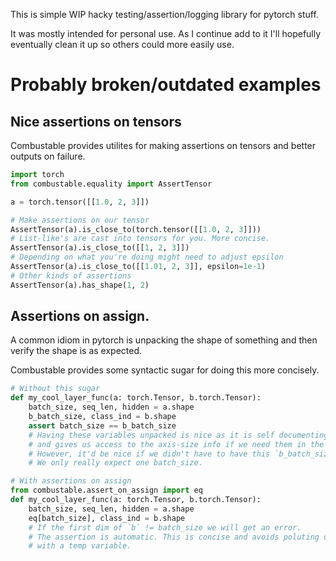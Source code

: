 This is simple WIP hacky testing/assertion/logging library for pytorch stuff.

It was mostly intended for personal use. As I continue add to it I'll hopefully
eventually clean it up so others could more easily use.


# Probably broken/outdated examples

## Nice assertions on tensors

Combustable provides utilites for making assertions
on tensors and better outputs on failure.

```Python
import torch
from combustable.equality import AssertTensor

a = torch.tensor([[1.0, 2, 3]])

# Make assertions on our tensor
AssertTensor(a).is_close_to(torch.tensor([[1.0, 2, 3]]))
# List-like's are cast into tensors for you. More concise.
AssertTensor(a).is_close_to([[1, 2, 3]])
# Depending on what you're doing might need to adjust epsilon
AssertTensor(a).is_close_to([[1.01, 2, 3]], epsilon=1e-1)
# Other kinds of assertions
AssertTensor(a).has_shape(1, 2)
```

## Assertions on assign.

A common idiom in pytorch is unpacking the shape of something
and then verify the shape is as expected. 

Combustable provides some syntactic sugar for doing this more concisely.

```Python
# Without this sugar
def my_cool_layer_func(a: torch.Tensor, b.torch.Tensor):
    batch_size, seq_len, hidden = a.shape
    b_batch_size, class_ind = b.shape
    assert batch_size == b_batch_size
    # Having these variables unpacked is nice as it is self documenting
    # and gives us access to the axis-size info if we need them in the method.
    # However, it'd be nice if we didn't have to have this `b_batch_size` temp var.
    # We only really expect one batch_size.

# With assertions on assign
from combustable.assert_on_assign import eq
def my_cool_layer_func(a: torch.Tensor, b.torch.Tensor):
    batch_size, seq_len, hidden = a.shape
    eq[batch_size], class_ind = b.shape
    # If the first dim of `b` != batch_size we will get an error.
    # The assertion is automatic. This is concise and avoids poluting our namespace
    # with a temp variable.
```
